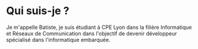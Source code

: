 # Qui suis-je ?

Je m'appelle Batiste, je suis étudiant à CPE Lyon dans la filière Informatique et Réseaux de Communication dans l'objectif de devenir développeur
spécialisé dans l'informatique embarquée.

<!-- 
Table of Contents
- Introduce yourself
- Aim for a friendly, casual tone
- Decide which professional experience to include
- Consider listing awards and accolades
- Add a few personal details
- Include a photo of yourself
- Proofread and edit
 -->